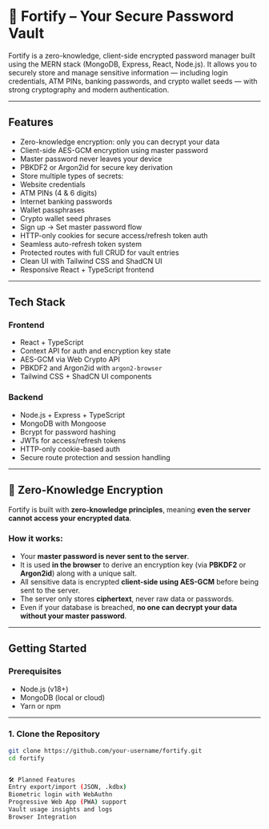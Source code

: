 # 🔐 Fortify – Your Secure Password Vault

Fortify is a zero-knowledge, client-side encrypted password manager built using the MERN stack (MongoDB, Express, React, Node.js). It allows you to securely store and manage sensitive information — including login credentials, ATM PINs, banking passwords, and crypto wallet seeds — with strong cryptography and modern authentication.

---

##  Features

-  Zero-knowledge encryption: only you can decrypt your data
-  Client-side AES-GCM encryption using master password
-  Master password never leaves your device
-  PBKDF2 or Argon2id for secure key derivation
-  Store multiple types of secrets:
  - Website credentials
  - ATM PINs (4 & 6 digits)
  - Internet banking passwords
  - Wallet passphrases
  - Crypto wallet seed phrases
-  Sign up → Set master password flow
-  HTTP-only cookies for secure access/refresh token auth
-  Seamless auto-refresh token system
-  Protected routes with full CRUD for vault entries
-  Clean UI with Tailwind CSS and ShadCN UI
-  Responsive React + TypeScript frontend

---

##  Tech Stack

### Frontend
- React + TypeScript
- Context API for auth and encryption key state
- AES-GCM via Web Crypto API
- PBKDF2 and Argon2id with `argon2-browser`
- Tailwind CSS + ShadCN UI components

### Backend
- Node.js + Express + TypeScript
- MongoDB with Mongoose
- Bcrypt for password hashing
- JWTs for access/refresh tokens
- HTTP-only cookie-based auth
- Secure route protection and session handling

---

## 🔐 Zero-Knowledge Encryption

Fortify is built with **zero-knowledge principles**, meaning **even the server cannot access your encrypted data**.

### How it works:
- Your **master password is never sent to the server**.
- It is used **in the browser** to derive an encryption key (via **PBKDF2** or **Argon2id**) along with a unique salt.
- All sensitive data is encrypted **client-side using AES-GCM** before being sent to the server.
- The server only stores **ciphertext**, never raw data or passwords.
- Even if your database is breached, **no one can decrypt your data without your master password**.

---

##  Getting Started

### Prerequisites
- Node.js (v18+)
- MongoDB (local or cloud)
- Yarn or npm

---

### 1. Clone the Repository

```bash
git clone https://github.com/your-username/fortify.git
cd fortify


🛠 Planned Features
Entry export/import (JSON, .kdbx)
Biometric login with WebAuthn
Progressive Web App (PWA) support
Vault usage insights and logs
Browser Integration

